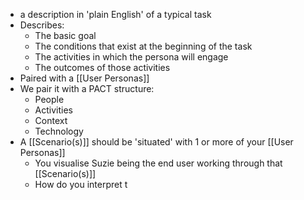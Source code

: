 - a description in 'plain English' of a typical task
- Describes:
	- The basic goal
	- The conditions that exist at the beginning of the task
	- The activities in which the persona will engage
	- The outcomes of those activities
- Paired with a [[User Personas]]
- We pair it with a PACT structure:
	- People
	- Activities
	- Context
	- Technology
- A [[Scenario(s)]] should be 'situated' with 1 or more of your [[User Personas]]
	- You visualise Suzie being the end user working through that [[Scenario(s)]]
	- How do you interpret t